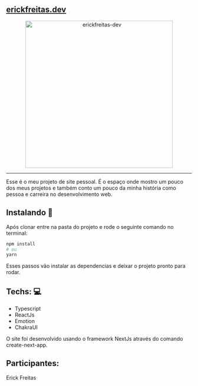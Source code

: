 
## <a href="http://www.erickfreitas.dev"  target="_blank">erickfreitas.dev</a>

<div align="center", padding="50px">
<img src="https://i.ibb.co/ZYpRY5h/erickfreitas-dev.jpg" alt="erickfreitas-dev" border="0" height= 400px>
</div>
<hr/>
Esse é o meu projeto de site pessoal. É o espaço onde mostro um pouco dos meus projetos e também conto um pouco da minha história como pessoa e carreira no desenvolvimento web. 


## Instalando :floppy_disk:
Após clonar entre na pasta do projeto e rode o seguinte comando no terminal:

```bash
npm install
# ou
yarn 
```

Esses passos vão instalar as dependencias e deixar o projeto pronto para rodar.

## Techs: :computer:

* Typescript
* ReactJs
* Emotion
* ChakraUI

O site foi desenvolvido usando o framework NextJs através do comando create-next-app.

## Participantes: 

Erick Freitas 



